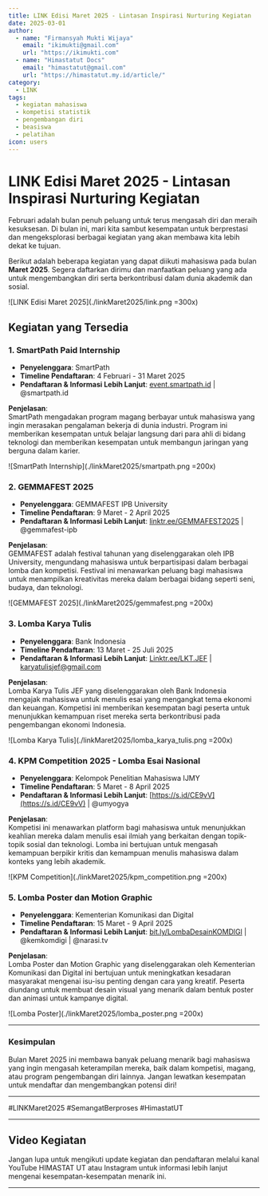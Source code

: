 ```yaml
--- 
title: LINK Edisi Maret 2025 - Lintasan Inspirasi Nurturing Kegiatan
date: 2025-03-01
author:
  - name: "Firmansyah Mukti Wijaya"
    email: "ikimukti@gmail.com"
    url: "https://ikimukti.com"
  - name: "Himastatut Docs"
    email: "himastatut@gmail.com"
    url: "https://himastatut.my.id/article/"
category: 
  - LINK
tags:
  - kegiatan mahasiswa
  - kompetisi statistik
  - pengembangan diri
  - beasiswa
  - pelatihan
icon: users
--- 
```


# LINK Edisi Maret 2025 - Lintasan Inspirasi Nurturing Kegiatan

Februari adalah bulan penuh peluang untuk terus mengasah diri dan meraih kesuksesan. Di bulan ini, mari kita sambut kesempatan untuk berprestasi dan mengeksplorasi berbagai kegiatan yang akan membawa kita lebih dekat ke tujuan.

Berikut adalah beberapa kegiatan yang dapat diikuti mahasiswa pada bulan **Maret 2025**. Segera daftarkan dirimu dan manfaatkan peluang yang ada untuk mengembangkan diri serta berkontribusi dalam dunia akademik dan sosial.

![LINK Edisi Maret 2025](./linkMaret2025/link.png =300x)

## Kegiatan yang Tersedia

### 1. **SmartPath Paid Internship**
- **Penyelenggara**: SmartPath
- **Timeline Pendaftaran**: 4 Februari - 31 Maret 2025
- **Pendaftaran & Informasi Lebih Lanjut**: [event.smartpath.id](https://event.smartpath.id) | @smartpath.id

**Penjelasan**:  
SmartPath mengadakan program magang berbayar untuk mahasiswa yang ingin merasakan pengalaman bekerja di dunia industri. Program ini memberikan kesempatan untuk belajar langsung dari para ahli di bidang teknologi dan memberikan kesempatan untuk membangun jaringan yang berguna dalam karier.

![SmartPath Internship](./linkMaret2025/smartpath.png =200x)

### 2. **GEMMAFEST 2025**
- **Penyelenggara**: GEMMAFEST IPB University
- **Timeline Pendaftaran**: 9 Maret - 2 April 2025
- **Pendaftaran & Informasi Lebih Lanjut**: [linktr.ee/GEMMAFEST2025](https://linktr.ee/GEMMAFEST2025) | @gemmafest-ipb

**Penjelasan**:  
GEMMAFEST adalah festival tahunan yang diselenggarakan oleh IPB University, mengundang mahasiswa untuk berpartisipasi dalam berbagai lomba dan kompetisi. Festival ini menawarkan peluang bagi mahasiswa untuk menampilkan kreativitas mereka dalam berbagai bidang seperti seni, budaya, dan teknologi.

![GEMMAFEST 2025](./linkMaret2025/gemmafest.png =200x)

### 3. **Lomba Karya Tulis**
- **Penyelenggara**: Bank Indonesia
- **Timeline Pendaftaran**: 13 Maret - 25 Juli 2025
- **Pendaftaran & Informasi Lebih Lanjut**: [Linktr.ee/LKT.JEF](https://linktr.ee/LKT.JEF) | karyatulisjef@gmail.com

**Penjelasan**:  
Lomba Karya Tulis JEF yang diselenggarakan oleh Bank Indonesia mengajak mahasiswa untuk menulis esai yang mengangkat tema ekonomi dan keuangan. Kompetisi ini memberikan kesempatan bagi peserta untuk menunjukkan kemampuan riset mereka serta berkontribusi pada pengembangan ekonomi Indonesia.

![Lomba Karya Tulis](./linkMaret2025/lomba_karya_tulis.png =200x)

### 4. **KPM Competition 2025 - Lomba Esai Nasional**
- **Penyelenggara**: Kelompok Penelitian Mahasiswa IJMY
- **Timeline Pendaftaran**: 5 Maret - 8 April 2025
- **Pendaftaran & Informasi Lebih Lanjut**: [https://s.id/CE9vV](https://s.id/CE9vV) | @umyogya

**Penjelasan**:  
Kompetisi ini menawarkan platform bagi mahasiswa untuk menunjukkan keahlian mereka dalam menulis esai ilmiah yang berkaitan dengan topik-topik sosial dan teknologi. Lomba ini bertujuan untuk mengasah kemampuan berpikir kritis dan kemampuan menulis mahasiswa dalam konteks yang lebih akademik.

![KPM Competition](./linkMaret2025/kpm_competition.png =200x)

### 5. **Lomba Poster dan Motion Graphic**
- **Penyelenggara**: Kementerian Komunikasi dan Digital
- **Timeline Pendaftaran**: 15 Maret - 9 April 2025
- **Pendaftaran & Informasi Lebih Lanjut**: [bit.ly/LombaDesainKOMDlGl](https://bit.ly/LombaDesainKOMDlGl) | @kemkomdigi | @narasi.tv

**Penjelasan**:  
Lomba Poster dan Motion Graphic yang diselenggarakan oleh Kementerian Komunikasi dan Digital ini bertujuan untuk meningkatkan kesadaran masyarakat mengenai isu-isu penting dengan cara yang kreatif. Peserta diundang untuk membuat desain visual yang menarik dalam bentuk poster dan animasi untuk kampanye digital.

![Lomba Poster](./linkMaret2025/lomba_poster.png =200x)

--- 

### Kesimpulan

Bulan Maret 2025 ini membawa banyak peluang menarik bagi mahasiswa yang ingin mengasah keterampilan mereka, baik dalam kompetisi, magang, atau program pengembangan diri lainnya. Jangan lewatkan kesempatan untuk mendaftar dan mengembangkan potensi diri!

--- 

#LINKMaret2025 #SemangatBerproses #HimastatUT  

--- 

## Video Kegiatan
Jangan lupa untuk mengikuti update kegiatan dan pendaftaran melalui kanal YouTube HIMASTAT UT atau Instagram untuk informasi lebih lanjut mengenai kesempatan-kesempatan menarik ini.

--- 



<GitContributors />
<GitChangelog />